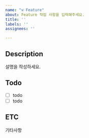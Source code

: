 ```yaml
---
name: "⚒️ Feature"
about: Feature 작업 사항을 입력해주세요.
title: ''
labels: ''
assignees: ''

---
```


## Description
설명을 작성하세요.

## Todo
- [ ] todo
- [ ] todo

## ETC
기타사항
